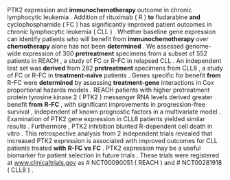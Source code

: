PTK2 expression and **immunochemotherapy** outcome in chronic lymphocytic leukemia . Addition of rituximab ( R ) **to** fludarabine **and** cyclophosphamide ( FC ) has significantly improved patient outcomes in chronic lymphocytic leukemia ( CLL ) . Whether baseline gene expression can identify patients who will benefit from **immunochemotherapy** over **chemotherapy** alone has not been **determined** . We assessed genome-wide expression of 300 **pretreatment** specimens from a subset of 552 patients in REACH , a study of FC or R-FC in relapsed CLL . An independent test set was **derived** from 282 **pretreatment** specimens from CLL8 , a study of FC or R-FC in **treatment-naïve** patients . Genes specific for benefit **from** R-FC were **determined** by assessing **treatment-gene** interactions in Cox proportional hazards models . REACH patients with higher pretreatment protein tyrosine kinase 2 ( PTK2 ) messenger RNA levels derived greater benefit **from** **R-FC** , with significant improvements in progression-free survival , independent of known prognostic factors in a multivariate model . Examination of PTK2 gene expression in CLL8 patients yielded similar results . Furthermore , PTK2 inhibition blunted R-dependent cell death in vitro . This retrospective analysis from 2 independent trials revealed that increased PTK2 expression is associated with improved outcomes for CLL patients treated **with** **R-FC** **vs** **FC** . PTK2 expression may be a useful biomarker for patient selection in future trials . These trials were registered at www.clinicaltrials.gov as # NCT00090051 ( REACH ) and # NCT00281918 ( CLL8 ) . 